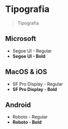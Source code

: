 # Tipografia

> Tipografia

## Microsoft

- Segoe UI - Regular
- **Segoe UI - Bold**

## MacOS & iOS

- SF Pro Display - Regular
- **SF Pro Display - Bold**

## Android

- Roboto - Regular
- **Roboto - Bold**



